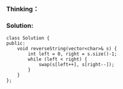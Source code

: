 ### Thinking：

### Solution:
```
class Solution {
public:
    void reverseString(vector<char>& s) {
        int left = 0, right = s.size()-1;
        while (left < right) {
	        swap(s[left++], s[right--]);
        }
    }
};
```